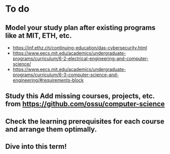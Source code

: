 # To do

## Model your study plan after existing programs like at MIT, ETH, etc.
* https://inf.ethz.ch/continuing-education/das-cybersecurity.html 
* https://www.eecs.mit.edu/academics/undergraduate-programs/curriculum/6-2-electrical-engineering-and-computer-science/
* https://www.eecs.mit.edu/academics/undergraduate-programs/curriculum/6-3-computer-science-and-engineering/#requirements-block
## Study this Add missing courses, projects, etc. from https://github.com/ossu/computer-science
## Check the learning prerequisites for each course and arrange them optimally.
## Dive into this term!
